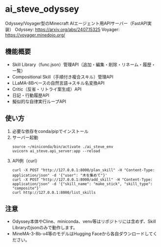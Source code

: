 # ai_steve_odyssey

Odyssey/Voyager型のMinecraft AIエージェント用APIサーバー（FastAPI実装）
Odyssey: https://arxiv.org/abs/2407.15325
Voyager: https://voyager.minedojo.org/

## 機能概要
- Skill Library（func.json）管理API（追加・編集・削除・リネーム・履歴・一覧）
- Compositional Skill（手順付き複合スキル）管理API
- LLaMA-8Bベースの自然言語→スキル名変換API
- Critic（反省・リトライ案生成）API
- 日記・行動履歴API
- 擬似的な自律実行ループAPI

## 使い方
1. 必要な依存をconda/pipでインストール
2. サーバー起動
   ```
   source ~/miniconda/bin/activate ./ai_steve_env
   uvicorn ai_steve.api_server:app --reload
   ```
3. API例（curl）
   ```
   curl -X POST "http://127.0.0.1:8000/plan_skill" -H "Content-Type: application/json" -d '{"user": "木を集めて"}'
   curl -X POST "http://127.0.0.1:8000/add_skill" -H "Content-Type: application/json" -d '{"skill_name": "make_stick", "skill_type": "composite"}'
   curl http://127.0.0.1:8000/list_skills
   ```

## 注意
- Odyssey本体やCline、miniconda、venv等はリポジトリには含めず、Skill Libraryのjsonのみで動作します。
- MineMA-3-8b-v4等のモデルはHugging Faceから各自ダウンロードしてください。
